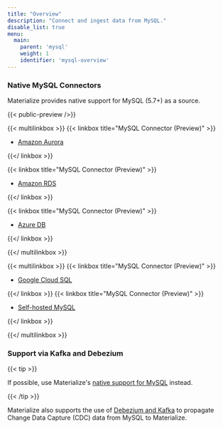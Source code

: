 ```yaml
---
title: "Overview"
description: "Connect and ingest data from MySQL."
disable_list: true
menu:
  main:
    parent: 'mysql'
    weight: 1
    identifier: 'mysql-overview'
---
```


### Native MySQL Connectors

Materialize provides native support for MySQL (5.7+) as a source.

{{< public-preview />}}


{{< multilinkbox >}}
{{< linkbox title="MySQL Connector (Preview)" >}}

- [Amazon Aurora](/ingest-data/mysql/amazon-aurora/)

{{</ linkbox >}}

{{< linkbox title="MySQL Connector (Preview)" >}}

- [Amazon RDS](/ingest-data/mysql/amazon-rds/)

{{</ linkbox >}}


{{< linkbox title="MySQL Connector (Preview)" >}}

- [Azure DB](/ingest-data/mysql/azure-db/)

{{</ linkbox >}}


{{</ multilinkbox >}}

{{< multilinkbox >}}
{{< linkbox title="MySQL Connector (Preview)" >}}

- [Google Cloud SQL](/ingest-data/mysql/google-cloud-sql/)

{{</ linkbox >}}
{{< linkbox title="MySQL Connector (Preview)" >}}

- [Self-hosted MySQL](/ingest-data/mysql/self-hosted/)

{{</ linkbox >}}

{{</ multilinkbox >}}


### Support via Kafka and Debezium

{{< tip >}}

If possible, use Materialize's [native support for MySQL](#native-mysql-connectors) instead.

{{< /tip >}}

Materialize also supports the use of [Debezium  and
Kafka](/integrations/cdc-mysql/) to propagate Change Data Capture (CDC) data
from MySQL to Materialize.
